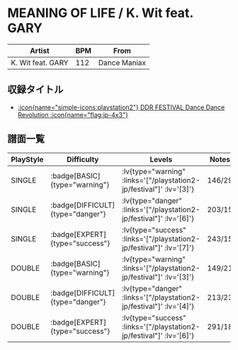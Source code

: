 # MEANING OF LIFE / K. Wit feat. GARY

|Artist|BPM|From|
|------|---|----|
|K. Wit feat. GARY|112|Dance Maniax|

## 収録タイトル

- [ :icon{name="simple-icons:playstation2"} DDR FESTIVAL Dance Dance Revolution :icon{name="flag:jp-4x3"} ](/playstation2-jp/festival)

## 譜面一覧

|PlayStyle|Difficulty|Levels|Notes|Movie|
|---------|----------|------|-----|-----|
|SINGLE| :badge[BASIC]{type="warning"} | :lv{type="warning" :links='["/playstation2-jp/festival"]' :lv='[3]'} |146/29||
|SINGLE| :badge[DIFFICULT]{type="danger"} | :lv{type="danger" :links='["/playstation2-jp/festival"]' :lv='[6]'} |203/15||
|SINGLE| :badge[EXPERT]{type="success"} | :lv{type="success" :links='["/playstation2-jp/festival"]' :lv='[7]'} |243/15||
|DOUBLE| :badge[BASIC]{type="warning"} | :lv{type="warning" :links='["/playstation2-jp/festival"]' :lv='[3]'} |149/21||
|DOUBLE| :badge[DIFFICULT]{type="danger"} | :lv{type="danger" :links='["/playstation2-jp/festival"]' :lv='[4]'} |213/23||
|DOUBLE| :badge[EXPERT]{type="success"} | :lv{type="success" :links='["/playstation2-jp/festival"]' :lv='[6]'} |291/18||
